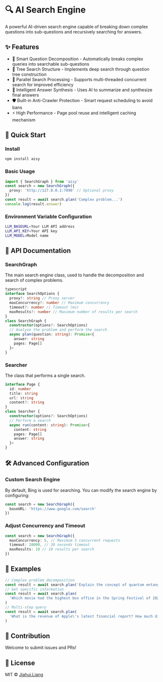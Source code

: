 # 🔍 AI Search Engine

A powerful AI-driven search engine capable of breaking down complex questions into sub-questions and recursively searching for answers.

## ✨ Features

- 🤖 Smart Question Decomposition - Automatically breaks complex queries into searchable sub-questions
- 🌲 Tree Search Structure - Implements deep search through question tree construction
- 🔄 Parallel Search Processing - Supports multi-threaded concurrent search for improved efficiency
- 🧠 Intelligent Answer Synthesis - Uses AI to summarize and synthesize final answers
- 🛡️ Built-in Anti-Crawler Protection - Smart request scheduling to avoid bans
- ⚡ High Performance - Page pool reuse and intelligent caching mechanism

## 🚀 Quick Start

### Install

```bash
npm install aisy
```

### Basic Usage

```typescript
import { SearchGraph } from 'aisy'
const search = new SearchGraph({
  proxy: 'http://127.0.0.1:7890' // Optional proxy
})
const result = await search.plan('Complex problem...')
console.log(result.answer)
```

### Environment Variable Configuration

```bash
LLM_BASEURL=Your LLM API address
LLM_API_KEY=Your API key
LLM_MODEL=Model name
```

## 📖 API Documentation 

### SearchGraph

The main search engine class, used to handle the decomposition and search of complex problems.

```typescript
typescript
interface SearchOptions {
  proxy?: string // Proxy server
  maxConcurrency?: number // Maximum concurrency
  timeout?: number // Timeout (ms)
  maxResults?: number // Maximum number of results per search
}
class SearchGraph {
  constructor(options?: SearchOptions)
  // Analyze the problem and perform the search
  async plan(question: string): Promise<{
    answer: string
    pages: Page[]
  }>
}
```

### Searcher

The class that performs a single search.

```typescript
interface Page {
  id: number
  title: string
  url: string
  content?: string
}
class Searcher {
  constructor(options?: SearchOptions)
  // Perform a search
  async run(content: string): Promise<{
    content: string
    pages: Page[]
    answer: string
  }>
}
```

## 🛠️ Advanced Configuration

### Custom Search Engine

By default, Bing is used for searching. You can modify the search engine by configuring:

```typescript
const search = new SearchGraph({
  baseURL: 'https://www.google.com/search'
})
```

### Adjust Concurrency and Timeout

```typescript
const search = new SearchGraph({
  maxConcurrency: 5, // Maximum 5 concurrent requests
  timeout: 20000, // 20 seconds timeout
  maxResults: 10 // 10 results per search
})
```

## 📝 Examples

```typescript
// Complex problem decomposition
const result = await search.plan('Explain the concept of quantum entanglement and its application in quantum computing')
// Get specific information
const result = await search.plan(
  'Which movie had the highest box office in the Spring Festival of 2024? What is the specific data?'
)
// Multi-step query
const result = await search.plan(
  'What is the revenue of Apple\'s latest financial report? How much did it increase compared to last year?'
)
```

## 🤝 Contribution

Welcome to submit issues and PRs!

## 📄 License

MIT © [Jiahui.Liang](LICENSE)
